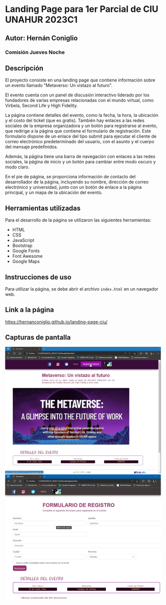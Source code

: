 # Landing Page para 1er Parcial de CIU UNAHUR 2023C1
## Autor: Hernán Coniglio
### Comisión Jueves Noche

## Descripción
El proyecto consiste en una landing page que contiene información sobre un evento llamado "Metaverso: Un vistazo al futuro". 

El evento cuenta con un panel de discusión interactivo liderado por los fundadores de varias empresas relacionadas con el mundo virtual, como Virbela, Second Life y High Fidelity. 

La página contiene detalles del evento, como la fecha, la hora, la ubicación y el costo del ticket (que es gratis). También hay enlaces a las redes sociales de la empresa organizadora y un botón para registrarse al evento, que redirige a la página que contiene el formulario de registración. Este formulario dispone de un enlace del tipo submit para ejecutar el cliente de correo electrónico predeterminado del usuario, con el asunto y el cuerpo del mensaje predefinidos. 

Además, la página tiene una barra de navegación con enlaces a las redes sociales, la página de inicio y un botón para cambiar entre modo oscuro y modo claro. 

En el pie de página, se proporciona información de contacto del desarrollador de la página, incluyendo su nombre, dirección de correo electrónico y universidad, junto con un botón de enlace a la página principal, y un mapa de la ubicación del evento.

## Herramientas utilizadas
Para el desarrollo de la página se utilizaron las siguientes herramientas:
- HTML
- CSS
- JavaScript
- Bootstrap
- Google Fonts
- Font Awesome
- Google Maps

## Instrucciones de uso
Para utilizar la página, se debe abrir el archivo `index.html` en un navegador web.

## Link a la página
https://hernanconiglio.github.io/landing-page-ciu/

## Capturas de pantalla
![Captura de pantalla 1](./img/captura1.jpg)
![Captura de pantalla 2](./img/captura2.jpg)


